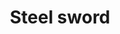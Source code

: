 ---
layout: item
title: Steel sword
item-id: 1281
datatable: true
id: 1281
name: "Steel sword"
monsters:
  - id: 1798
    name: "White Knight"
    combat_level: 36
    wiki_url: "https://oldschool.runescape.wiki/w/White_Knight#Initiate"
    drops:
      - quantity: "1"
        noted: false
        rarity: 0.0078125
      - quantity: "1"
        noted: false
        rarity: 0.0078125
      - quantity: "1"
        noted: false
        rarity: 0.015625
      - quantity: "1"
        noted: false
        rarity: 0.015625
    image: ""
  - id: 1799
    name: "White Knight"
    combat_level: 38
    wiki_url: "https://oldschool.runescape.wiki/w/White_Knight#Proselyte"
    drops:
      - quantity: "1"
        noted: false
        rarity: 0.0078125
      - quantity: "1"
        noted: false
        rarity: 0.0078125
      - quantity: "1"
        noted: false
        rarity: 0.015625
      - quantity: "1"
        noted: false
        rarity: 0.015625
    image: ""
  - id: 1800
    name: "White Knight"
    combat_level: 39
    wiki_url: "https://oldschool.runescape.wiki/w/White_Knight#Acolyte"
    drops:
      - quantity: "1"
        noted: false
        rarity: 0.0078125
      - quantity: "1"
        noted: false
        rarity: 0.0078125
      - quantity: "1"
        noted: false
        rarity: 0.015625
      - quantity: "1"
        noted: false
        rarity: 0.015625
    image: ""
  - id: 1829
    name: "White Knight"
    combat_level: 42
    wiki_url: "https://oldschool.runescape.wiki/w/White_Knight#Partisan"
    drops:
      - quantity: "1"
        noted: false
        rarity: 0.0078125
      - quantity: "1"
        noted: false
        rarity: 0.0078125
      - quantity: "1"
        noted: false
        rarity: 0.015625
      - quantity: "1"
        noted: false
        rarity: 0.015625
    image: ""
  - id: 2085
    name: "Ice giant"
    combat_level: 53
    wiki_url: "https://oldschool.runescape.wiki/w/Ice_giant#Level_53"
    drops:
      - quantity: "1"
        noted: false
        rarity: 0.03125
    image: "https://oldschool.runescape.wiki/images/9/96/Ice_giant.png?20915"
---